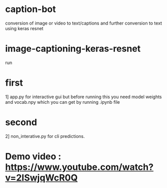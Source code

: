 # caption-bot
conversion of image or video to text/captions and further conversion to text using keras resnet

# image-captioning-keras-resnet
run 
<br>

<h1> first </h1>
1] app.py for interactive gui but before running this you need model weights and vocab.npy which you can get by running .ipynb file 

<h1> second </h1>
2] non_interative.py for cli predictions.

# Demo video : https://www.youtube.com/watch?v=2ISwjqWcR0Q



